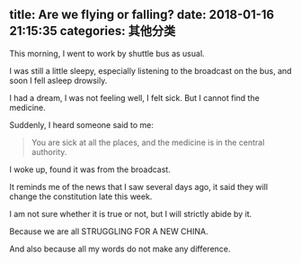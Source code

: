 title: Are we flying or falling?
date: 2018-01-16 21:15:35
categories: 其他分类
---

This morning, I went to work by shuttle bus as usual.

<!--more-->



I was still a little sleepy, especially listening to the broadcast on the bus, and soon I fell asleep drowsily.

I had a dream, I was not feeling well, I felt sick. But I cannot find the medicine.

Suddenly, I heard someone said to me: 

> You are sick at all the places, and the medicine is in the central authority.

I woke up, found it was from the broadcast.

It reminds me of the news that I saw several days ago, it said they will change the constitution late this week.

I am  not sure whether it is true or not, but I will strictly abide by it.

Because we are all STRUGGLING FOR A NEW CHINA.

And also because all my words do not make any difference. 


